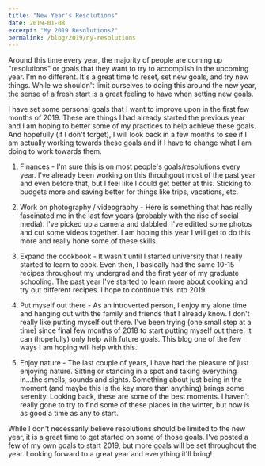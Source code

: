 ```yaml
---
title: "New Year's Resolutions"
date: 2019-01-08
excerpt: "My 2019 Resolutions?"
permalink: /blog/2019/ny-resolutions
---
```


Around this time every year, the majority of people are coming up "resolutions" or goals that they want to try to accomplish in the upcoming year. I'm no different. It's a great time to reset, set new goals, and try new things. While we shouldn't limit ourselves to doing this around the new year, the sense of a fresh start is a great feeling to have when setting new goals.

I have set some personal goals that I want to improve upon in the first few months of 2019. These are things I had already started the previous year and I am hoping to better some of my practices to help achieve these goals. And hopefully (if I don't forget), I will look back in a few months to see if I am actually working towards these goals and if I have to change what I am doing to work towards them.

1. Finances - I'm sure this is on most people's goals/resolutions every year. I've already been working on this throuhgout most of the past year and even before that, but I feel like I could get better at this. Sticking to budgets more and saving better for things like trips, vacations, etc.

2. Work on photography / videography - Here is something that has really fascinated me in the last few years (probably with the rise of social media). I've picked up a camera and dabbled. I've editted some photos and cut some videos together. I am hoping this year I will get to do this more and really hone some of these skills.

3. Expand the cookbook - It wasn't until I started university that I really started to learn to cook. Even then, I basically had the same 10-15 recipes throughout my undergrad and the first year of my graduate schooling. The past year I've started to learn more about cooking and try out different recipes. I hope to continue this into 2019.

4. Put myself out there - As an introverted person, I enjoy my alone time and hanging out with the family and friends that I already know. I don't really like putting myself out there. I've been trying (one small step at a time) since final few months of 2018 to start putting myself out there. It can (hopefully) only help with future goals. This blog one of the few ways I am hoping will help with this.

5. Enjoy nature - The last couple of years, I have had the pleasure of just enjoying nature. Sitting or standing in a spot and taking everything in...the smells, sounds and sights. Something about just being in the moment (and maybe this is the key more than anything) brings some serenity. Looking back, these are some of the best moments. I haven't really gone to try to find some of these places in the winter, but now is as good a time as any to start.

While I don't necessarily believe resolutions should be limited to the new year, it is a great time to get started on some of those goals. I've posted a few of my own goals to start 2019, but more goals will be set throughout the year. Looking forward to a great year and everything it'll bring!
